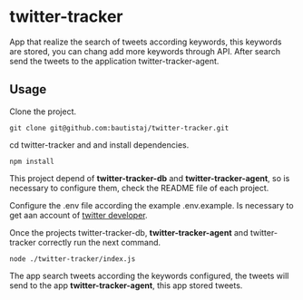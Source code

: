 
# twitter-tracker
App that realize the search of tweets according keywords, this keywords are stored, you can chang add more keywords through API. After search send the tweets to the application twitter-tracker-agent.

## Usage
Clone the project.
```shell
git clone git@github.com:bautistaj/twitter-tracker.git
```

cd twitter-tracker and and install dependencies.

```
npm install
```

This project depend of **twitter-tracker-db** and **twitter-tracker-agent**, so is necessary to configure them, check the README file of each project.

Configure the .env file according the example .env.example.
Is necessary to get aan account of
[twitter developer](https://developer.twitter.com/en).

Once the projects twitter-tracker-db, **twitter-tracker-agent**
and twitter-tracker correctly run the next command.


```shell
node ./twitter-tracker/index.js
```

The app search tweets according the keywords configured, the tweets will send to the app **twitter-tracker-agent**, this app stored tweets.